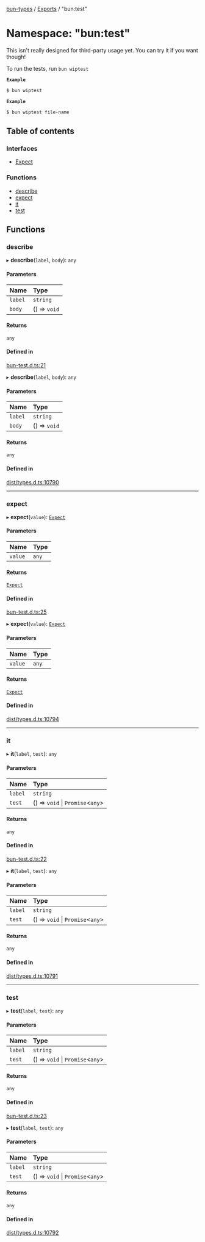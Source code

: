 [bun-types](https://github.com/oven-sh/bun-types/blob/master/api-docs/README.md) / [Exports](https://github.com/oven-sh/bun-types/blob/master/api-docs/modules.md) / "bun:test"

# Namespace: "bun:test"

This isn't really designed for third-party usage yet.
You can try it if you want though!

To run the tests, run `bun wiptest`

**`Example`**

```bash
$ bun wiptest
```

**`Example`**

```bash
$ bun wiptest file-name
```

## Table of contents

### Interfaces

- [Expect](https://github.com/oven-sh/bun-types/blob/master/api-docs/interfaces/bun_test_.Expect.md)

### Functions

- [describe](https://github.com/oven-sh/bun-types/blob/master/api-docs/modules/bun_test_.md#describe)
- [expect](https://github.com/oven-sh/bun-types/blob/master/api-docs/modules/bun_test_.md#expect)
- [it](https://github.com/oven-sh/bun-types/blob/master/api-docs/modules/bun_test_.md#it)
- [test](https://github.com/oven-sh/bun-types/blob/master/api-docs/modules/bun_test_.md#test)

## Functions

### describe

▸ **describe**(`label`, `body`): `any`

#### Parameters

| Name | Type |
| :------ | :------ |
| `label` | `string` |
| `body` | () => `void` |

#### Returns

`any`

#### Defined in

[bun-test.d.ts:21](https://github.com/valgaze/bun-types/blob/6f8dbf8/bun-test.d.ts#L21)

▸ **describe**(`label`, `body`): `any`

#### Parameters

| Name | Type |
| :------ | :------ |
| `label` | `string` |
| `body` | () => `void` |

#### Returns

`any`

#### Defined in

[dist/types.d.ts:10790](https://github.com/valgaze/bun-types/blob/6f8dbf8/dist/types.d.ts#L10790)

___

### expect

▸ **expect**(`value`): [`Expect`](https://github.com/oven-sh/bun-types/blob/master/api-docs/interfaces/bun_test_.Expect.md)

#### Parameters

| Name | Type |
| :------ | :------ |
| `value` | `any` |

#### Returns

[`Expect`](https://github.com/oven-sh/bun-types/blob/master/api-docs/interfaces/bun_test_.Expect.md)

#### Defined in

[bun-test.d.ts:25](https://github.com/valgaze/bun-types/blob/6f8dbf8/bun-test.d.ts#L25)

▸ **expect**(`value`): [`Expect`](https://github.com/oven-sh/bun-types/blob/master/api-docs/interfaces/bun_test_.Expect.md)

#### Parameters

| Name | Type |
| :------ | :------ |
| `value` | `any` |

#### Returns

[`Expect`](https://github.com/oven-sh/bun-types/blob/master/api-docs/interfaces/bun_test_.Expect.md)

#### Defined in

[dist/types.d.ts:10794](https://github.com/valgaze/bun-types/blob/6f8dbf8/dist/types.d.ts#L10794)

___

### it

▸ **it**(`label`, `test`): `any`

#### Parameters

| Name | Type |
| :------ | :------ |
| `label` | `string` |
| `test` | () => `void` \| `Promise`<`any`\> |

#### Returns

`any`

#### Defined in

[bun-test.d.ts:22](https://github.com/valgaze/bun-types/blob/6f8dbf8/bun-test.d.ts#L22)

▸ **it**(`label`, `test`): `any`

#### Parameters

| Name | Type |
| :------ | :------ |
| `label` | `string` |
| `test` | () => `void` \| `Promise`<`any`\> |

#### Returns

`any`

#### Defined in

[dist/types.d.ts:10791](https://github.com/valgaze/bun-types/blob/6f8dbf8/dist/types.d.ts#L10791)

___

### test

▸ **test**(`label`, `test`): `any`

#### Parameters

| Name | Type |
| :------ | :------ |
| `label` | `string` |
| `test` | () => `void` \| `Promise`<`any`\> |

#### Returns

`any`

#### Defined in

[bun-test.d.ts:23](https://github.com/valgaze/bun-types/blob/6f8dbf8/bun-test.d.ts#L23)

▸ **test**(`label`, `test`): `any`

#### Parameters

| Name | Type |
| :------ | :------ |
| `label` | `string` |
| `test` | () => `void` \| `Promise`<`any`\> |

#### Returns

`any`

#### Defined in

[dist/types.d.ts:10792](https://github.com/valgaze/bun-types/blob/6f8dbf8/dist/types.d.ts#L10792)
